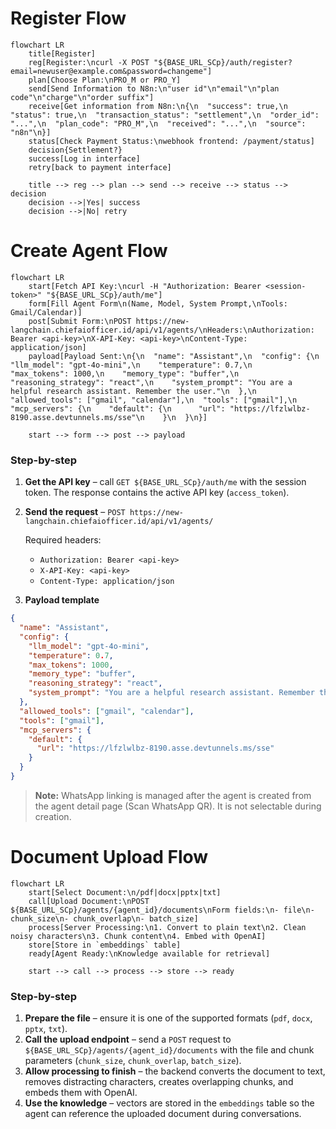 # Register Flow

```mermaid
flowchart LR
    title[Register]
    reg[Register:\ncurl -X POST "${BASE_URL_SCp}/auth/register?email=newuser@example.com&password=changeme"]
    plan[Choose Plan:\nPRO_M or PRO_Y]
    send[Send Information to N8n:\n"user id"\n"email"\n"plan code"\n"charge"\n"order suffix"]
    receive[Get information from N8n:\n{\n  "success": true,\n  "status": true,\n  "transaction_status": "settlement",\n  "order_id": "...",\n  "plan_code": "PRO_M",\n  "received": "...",\n  "source": "n8n"\n}]
    status[Check Payment Status:\nwebhook frontend: /payment/status]
    decision{Settlement?}
    success[Log in interface]
    retry[back to payment interface]

    title --> reg --> plan --> send --> receive --> status --> decision
    decision -->|Yes| success
    decision -->|No| retry
```

# Create Agent Flow

```mermaid
flowchart LR
    start[Fetch API Key:\ncurl -H "Authorization: Bearer <session-token>" "${BASE_URL_SCp}/auth/me"]
    form[Fill Agent Form\n(Name, Model, System Prompt,\nTools: Gmail/Calendar)]
    post[Submit Form:\nPOST https://new-langchain.chiefaiofficer.id/api/v1/agents/\nHeaders:\nAuthorization: Bearer <api-key>\nX-API-Key: <api-key>\nContent-Type: application/json]
    payload[Payload Sent:\n{\n  "name": "Assistant",\n  "config": {\n    "llm_model": "gpt-4o-mini",\n    "temperature": 0.7,\n    "max_tokens": 1000,\n    "memory_type": "buffer",\n    "reasoning_strategy": "react",\n    "system_prompt": "You are a helpful research assistant. Remember the user."\n  },\n  "allowed_tools": ["gmail", "calendar"],\n  "tools": ["gmail"],\n  "mcp_servers": {\n    "default": {\n      "url": "https://lfzlwlbz-8190.asse.devtunnels.ms/sse"\n    }\n  }\n}]

    start --> form --> post --> payload
```

### Step-by-step

1. **Get the API key** – call `GET ${BASE_URL_SCp}/auth/me` with the session token. The response contains the active API key (`access_token`).
2. **Send the request** – `POST https://new-langchain.chiefaiofficer.id/api/v1/agents/`

   Required headers:
   - `Authorization: Bearer <api-key>`
   - `X-API-Key: <api-key>`
   - `Content-Type: application/json`

3. **Payload template**

```json
{
  "name": "Assistant",
  "config": {
    "llm_model": "gpt-4o-mini",
    "temperature": 0.7,
    "max_tokens": 1000,
    "memory_type": "buffer",
    "reasoning_strategy": "react",
    "system_prompt": "You are a helpful research assistant. Remember the user."
  },
  "allowed_tools": ["gmail", "calendar"],
  "tools": ["gmail"],
  "mcp_servers": {
    "default": {
      "url": "https://lfzlwlbz-8190.asse.devtunnels.ms/sse"
    }
  }
}
```

> **Note:** WhatsApp linking is managed after the agent is created from the agent detail page (Scan WhatsApp QR). It is not selectable during creation.

# Document Upload Flow

```mermaid
flowchart LR
    start[Select Document:\n/pdf|docx|pptx|txt]
    call[Upload Document:\nPOST ${BASE_URL_SCp}/agents/{agent_id}/documents\nForm fields:\n- file\n- chunk_size\n- chunk_overlap\n- batch_size]
    process[Server Processing:\n1. Convert to plain text\n2. Clean noisy characters\n3. Chunk content\n4. Embed with OpenAI]
    store[Store in `embeddings` table]
    ready[Agent Ready:\nKnowledge available for retrieval]

    start --> call --> process --> store --> ready
```

### Step-by-step

1. **Prepare the file** – ensure it is one of the supported formats (`pdf`, `docx`, `pptx`, `txt`).
2. **Call the upload endpoint** – send a `POST` request to `${BASE_URL_SCp}/agents/{agent_id}/documents` with the file and chunk parameters (`chunk_size`, `chunk_overlap`, `batch_size`).
3. **Allow processing to finish** – the backend converts the document to text, removes distracting characters, creates overlapping chunks, and embeds them with OpenAI.
4. **Use the knowledge** – vectors are stored in the `embeddings` table so the agent can reference the uploaded document during conversations.
